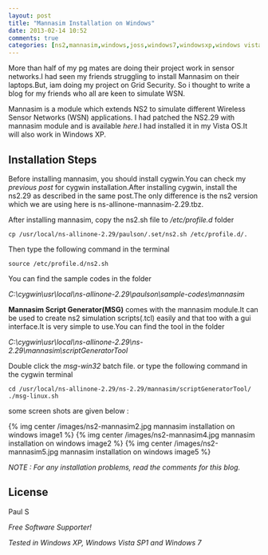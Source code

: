 ```yaml
---
layout: post
title: "Mannasim Installation on Windows"
date: 2013-02-14 10:52
comments: true
categories: [ns2,mannasim,windows,joss,windows7,windowsxp,windows vista,windows8,sensor,networks,wireless,simulator]
---
```

More than half of my pg mates are doing their project work in sensor networks.I had seen my friends struggling to install Mannasim on their laptops.But, iam doing my project on Grid Security. So i thought to write a blog for my friends who all are keen to simulate WSN.

Mannasim is a module which extends NS2 to simulate different Wireless Sensor Networks (WSN) applications.
I had patched the NS2.29 with mannasim module and is available *here*.I had installed it in my Vista OS.It will also work in Windows XP.

## Installation Steps  

Before installing mannasim, you should install cygwin.You can check my *previous post* for cygwin installation.After installing cygwin, install the ns2.29 as described in the same post.The only difference is the ns2 version which we are using here is ns-allinone-mannasim-2.29.tbz.

After installing mannasim, copy the ns2.sh file to */etc/profile.d* folder

`cp /usr/local/ns-allinone-2.29/paulson/.set/ns2.sh /etc/profile.d/.`

Then type the following command in the terminal

`source /etc/profile.d/ns2.sh`

You can find the sample codes in the folder

*C:\cygwin\usr\local\ns-allinone-2.29\paulson\sample-codes\mannasim*

**Mannasim Script Generator(MSG)** comes with the mannasim module.It can be used to create ns2 simulation scripts(.tcl) easily and that too with a gui interface.It is very simple to use.You can find the tool in the folder

*C:\cygwin\usr\local\ns-allinone-2.29\ns-2.29\mannasim\scriptGeneratorTool*

Double click the *msg-win32* batch file.
or
type the following command in the cygwin terminal

`cd /usr/local/ns-allinone-2.29/ns-2.29/mannasim/scriptGeneratorTool/
./msg-linux.sh`

some screen shots are given below : 

{% img center /images/ns2-mannasim2.jpg mannasim installation on windows image1 %}
{% img center /images/ns2-mannasim4.jpg mannasim installation on windows image2 %}
{% img center /images/ns2-mannasim5.jpg mannasim installation on windows image5 %}

*NOTE : For any installation problems, read the comments for this blog.*

License
-

Paul S

*Free Software Supporter!*

*Tested in Windows XP, Windows Vista SP1 and Windows 7*

